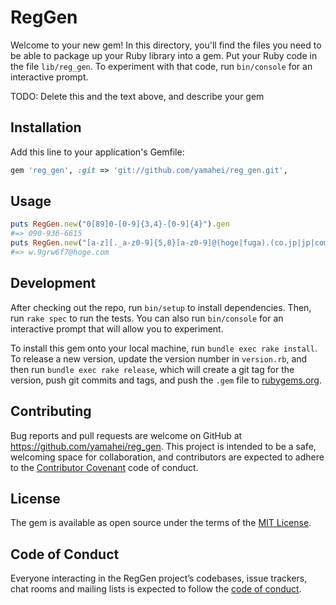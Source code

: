 # RegGen

Welcome to your new gem! In this directory, you'll find the files you need to be able to package up your Ruby library into a gem. Put your Ruby code in the file `lib/reg_gen`. To experiment with that code, run `bin/console` for an interactive prompt.

TODO: Delete this and the text above, and describe your gem

## Installation

Add this line to your application's Gemfile:

```ruby
gem 'reg_gen', :git => 'git://github.com/yamahei/reg_gen.git',
```

## Usage

```ruby
puts RegGen.new("0[89]0-[0-9]{3,4}-[0-9]{4}").gen
#=> 090-936-6615
puts RegGen.new("[a-z][._a-z0-9]{5,8}[a-z0-9]@(hoge|fuga).(co.jp|jp|com)").gen
#=> w.9grw6f7@hoge.com
```

## Development

After checking out the repo, run `bin/setup` to install dependencies. Then, run `rake spec` to run the tests. You can also run `bin/console` for an interactive prompt that will allow you to experiment.

To install this gem onto your local machine, run `bundle exec rake install`. To release a new version, update the version number in `version.rb`, and then run `bundle exec rake release`, which will create a git tag for the version, push git commits and tags, and push the `.gem` file to [rubygems.org](https://rubygems.org).

## Contributing

Bug reports and pull requests are welcome on GitHub at https://github.com/yamahei/reg_gen. This project is intended to be a safe, welcoming space for collaboration, and contributors are expected to adhere to the [Contributor Covenant](http://contributor-covenant.org) code of conduct.

## License

The gem is available as open source under the terms of the [MIT License](https://opensource.org/licenses/MIT).

## Code of Conduct

Everyone interacting in the RegGen project’s codebases, issue trackers, chat rooms and mailing lists is expected to follow the [code of conduct](https://github.com/yamahei/reg_gen/blob/master/CODE_OF_CONDUCT.md).
